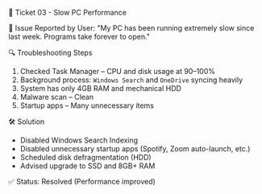 🐢 Ticket 03 - Slow PC Performance

📝 Issue Reported by User:
"My PC has been running extremely slow since last week. Programs take forever to open."


🔍 Troubleshooting Steps

1. Checked Task Manager – CPU and disk usage at 90–100%
2. Background process: `Windows Search` and `OneDrive` syncing heavily
3. System has only 4GB RAM and mechanical HDD
4. Malware scan – Clean
5. Startup apps – Many unnecessary items


🛠️ Solution

- Disabled Windows Search Indexing
- Disabled unnecessary startup apps (Spotify, Zoom auto-launch, etc.)
- Scheduled disk defragmentation (HDD)
- Advised upgrade to SSD and 8GB+ RAM

✅ Status: Resolved (Performance improved)
